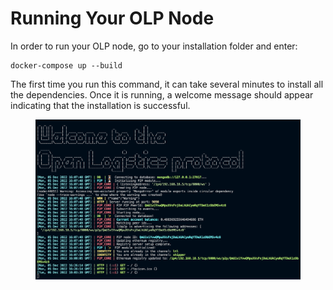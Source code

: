 # Running Your OLP Node

In order to run your OLP node, go to your installation folder and enter:

```
docker-compose up --build
```

The first time you run this command, it can take several minutes to install all the dependencies. Once it is running, a welcome message should appear indicating that the installation is successful.

<figure><img src=".gitbook/assets/image (2).png" alt=""><figcaption></figcaption></figure>
